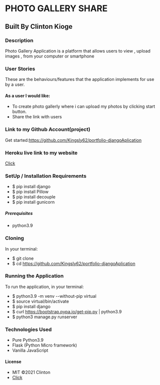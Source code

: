 # PHOTO GALLERY SHARE

## Built By Clinton Kioge

### Description

Photo Gallery Application is a platform that allows users to view , upload images , from your computer or smartphone

### User Stories

These are the behaviours/features that the application implements for use by a user.

#### As a user I would like:

- To create photo gallerly where i can upload my photos by clicking start button.
- Share the link with users

### Link to my Github Account(project)

Get started:https://github.com/Kingsly62/portfolio-djangoAplication

### Heroku live link to my website

[Click]()

### SetUp / Installation Requirements

- $ pip install django
- $ pip install Pillow
- $ pip install decouple
- $ pip install gunicorn

##### Prerequisites

- python3.9

### Cloning

In your terminal:

- $ git clone
- $ cd https://github.com/Kingsly62/portfolio-djangoAplication

### Running the Application

To run the application, in your terminal:

- $ python3.9 -m venv --without-pip virtual
- $ source virtual/bin/activate
- $ pip install django
- $ curl https://bootstrap.pypa.io/get-pip.py | python3.9
- $ python3 manage.py runserver

### Technologies Used

- Pure Python3.9
- Flask (Python Micro framework)
- Vanilla JavaScript

#### License

- MIT ©2021 Clinton
- [Click](https://opensource.org/civicrm/mailing/confirm?reset=1&cid=63735&sid=22975&h=fb22e32f66706d47)
